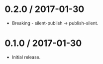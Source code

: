 0.2.0 / 2017-01-30
==================

  * Breaking - silent-publish -> publish-silent.

0.1.0 / 2017-01-30
==================

  * Initial release.
